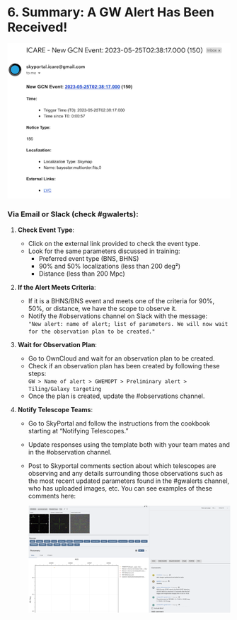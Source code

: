 # 6. Summary: A GW Alert Has Been Received!

![Alert Example](media/alert_example.png)

### Via Email or Slack (check #gwalerts):

1. **Check Event Type**:
   - Click on the external link provided to check the event type.
   - Look for the same parameters discussed in training:
     - Preferred event type (BNS, BHNS)
     - 90% and 50% localizations (less than 200 deg²)
     - Distance (less than 200 Mpc)

2. **If the Alert Meets Criteria**:
   - If it is a BHNS/BNS event and meets one of the criteria for 90%, 50%, or distance, we have the scope to observe it.
   - Notify the #observations channel on Slack with the message:  
     `"New alert: name of alert; list of parameters. We will now wait for the observation plan to be created."`

3. **Wait for Observation Plan**:
   - Go to OwnCloud and wait for an observation plan to be created.
   - Check if an observation plan has been created by following these steps:  
     `GW > Name of alert > GWEMOPT > Preliminary alert > Tiling/Galaxy targeting`
   - Once the plan is created, update the #observations channel.

4. **Notify Telescope Teams**:
   - Go to SkyPortal and follow the instructions from the cookbook starting at “Notifying Telescopes.”
   - Update responses using the template both with your team mates and in the #observation channel.
   - Post to Skyportal comments section about which telescopes are observing and any details surrounding those observations such as the most recent updated parameters found in the #gwalerts channel, who has uploaded images, etc.
     You can see examples of these comments here:
     
     ![Screenshot of comments section on Skyportal.](media/Skyportalcomments.png)

